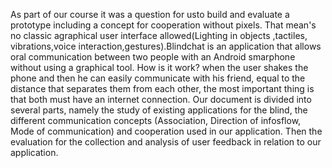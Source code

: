 As part of our course it was a question for usto build and evaluate a prototype including a concept for cooperation without pixels.
That mean's no classic agraphical user interface allowed(Lighting in objects ,tactiles, vibrations,voice interaction,gestures).Blindchat is an application that allows oral communication between two people with an Android smarphone without using a graphical tool. How is it work? when the user shakes the phone and then he can easily communicate with his friend, equal to the distance that separates them from each other, the most important thing is that both must have an internet connection. Our document is divided into several parts, namely the study of existing applications for the blind, the different communication concepts (Association, Direction of infosflow, Mode of communication) and cooperation used in our application. Then the evaluation for the collection and analysis of user feedback in relation to our application.
